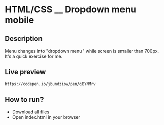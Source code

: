 # HTML/CSS \_\_ Dropdown menu mobile

## Description

Menu changes into "dropdown menu" while screen is smaller than 700px. It's a quick exercise for me.

## Live preview

```sh
https://codepen.io/jbundziow/pen/qBYNMrv
```

## How to run?

- Download all files
- Open index.html in your browser
